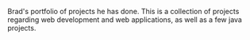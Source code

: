 Brad's portfolio of projects he has done.
This is a collection of projects regarding web development
and web applications, as well as a few java projects.